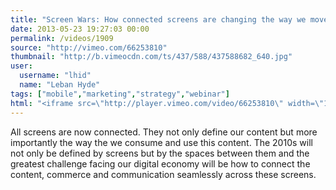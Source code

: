 ```yaml
---
title: "Screen Wars: How connected screens are changing the way we move, meet and buy"
date: 2013-05-23 19:27:03 00:00
permalink: /videos/1909
source: "http://vimeo.com/66253810"
thumbnail: "http://b.vimeocdn.com/ts/437/588/437588682_640.jpg"
user:
  username: "lhid"
  name: "Leban Hyde"
tags: ["mobile","marketing","strategy","webinar"]
html: "<iframe src=\"http://player.vimeo.com/video/66253810\" width=\"1004\" height=\"720\" frameborder=\"0\" webkitAllowFullScreen mozallowfullscreen allowFullScreen></iframe>"
---
```


All screens are now connected. They not only define our content but more importantly the way the we consume and use this content. The 2010s will not only be defined by screens but by the spaces between them and the greatest challenge facing our digital economy will be how to connect the content, commerce and communication seamlessly across these screens.